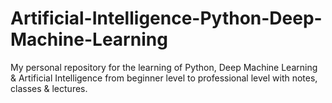 # Artificial-Intelligence-Python-Deep-Machine-Learning
My personal repository for the learning of Python, Deep Machine Learning &amp; Artificial Intelligence from beginner level to professional level with notes, classes &amp; lectures.
